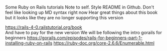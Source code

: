 Some Ruby on Rails tutorials
Note to self. Style README in Github. Don't feel like looking up MD syntax right now
Hear great things about this book but it looks like they are no longer supporting this version  

https://rails-4-0.railstutorial.org/book  
And have to pay for the new version
We will be following the intro gorails for beginners
https://gorails.com/episodes/rails-for-beginners-part-1-installing-ruby-on-rails
https://ruby-doc.org/core-2.6.6/Enumerable.html
